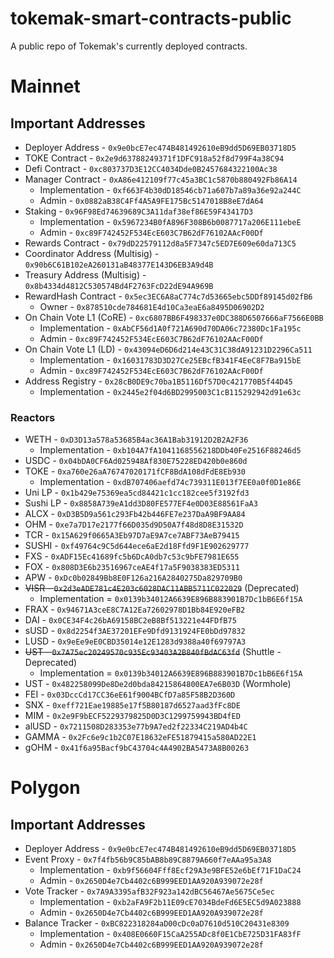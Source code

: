# tokemak-smart-contracts-public
A public repo of Tokemak's currently deployed contracts.

# Mainnet

## Important Addresses

- Deployer Address - `0x9e0bcE7ec474B481492610eB9dd5D69EB03718D5`
- TOKE Contract - `0x2e9d63788249371f1DFC918a52f8d799F4a38C94`
- Defi Contract - `0xc803737D3E12CC4034Dde0B2457684322100Ac38`
- Manager Contract - `0xA86e412109f77c45a3BC1c5870b880492Fb86A14`
  - Implementation - `0xf663F4b30dD18546cb71a607b7a89a36e92a244C`
  - Admin - `0x0882aB38C4Ff4A5A9FE175Bc5147018B8eE7dA64`
- Staking - `0x96F98Ed74639689C3A11daf38ef86E59F43417D3`
  - Implementation - `0x5967234B0fA896F308B6b0087717a206E111ebeE`
  - Admin - `0xc89F742452F534EcE603C7B62dF76102AAcF00Df`
- Rewards Contract - `0x79dD22579112d8a5F7347c5ED7E609e60da713C5`
- Coordinator Address (Multisig) - `0x90b6C61B102eA260131aB48377E143D6EB3A9d4B`
- Treasury Address (Multisig) - `0x8b4334d4812C530574Bd4F2763FcD22dE94A969B`
- RewardHash Contract - `0x5ec3EC6A8aC774c7d53665ebc5DDf89145d02fB6`
  - Owner - `0x878510cde784681E4d10Ca3eaE6a8495D06902D2`
- On Chain Vote L1 (CoRE) - `0xc6807BB6F498337e0DC388D6507666aF7566E0BB`
  - Implementation - `0xAbCF56d1A0f721A690d70DA06c72380Dc1Fa195c`
  - Admin - `0xc89F742452F534EcE603C7B62dF76102AAcF00Df`
- On Chain Vote L1 (LD) - `0x43094eD6D6d214e43C31C38dA91231D2296Ca511`
  - Implementation - `0x16031783D3D27Ce25EBcfB341F4EeC8F7Ba915bE`
  - Admin - `0xc89F742452F534EcE603C7B62dF76102AAcF00Df`
- Address Registry - `0x28cB0DE9c70ba1B5116Df57D0c421770B5f44D45`
  - Implementation - `0x2445e2f04d6BD2995003C1cB115292942d91e63c`

### Reactors

- WETH - `0xD3D13a578a53685B4ac36A1Bab31912D2B2A2F36`
  - Implementation - `0xb104A7fA1041168556218DDb40Fe2516F88246d5`
- USDC - `0x04bDA0CF6Ad025948Af830E75228ED420b0e860d`
- TOKE - `0xa760e26aA76747020171fCF8BdA108dFdE8Eb930`
  - Implementation - `0xdB707406aefd74c739311E013f7EE0a0f0D1e86E`
- Uni LP - `0x1b429e75369ea5cd84421c1cc182cee5f3192fd3`
- Sushi LP - `0x8858A739eA1dd3D80FE577EF4e0D03E88561FaA3`
- ALCX - `0xD3B5D9a561c293Fb42b446FE7e237DaA9BF9AA84`
- OHM - `0xe7a7D17e2177f66D035d9D50A7f48d8D8E31532D`
- TCR - `0x15A629f0665A3Eb97D7aE9A7ce7ABF73AeB79415`
- SUSHI - `0xf49764c9C5d644ece6aE2d18Ffd9F1E902629777`
- FXS - `0xADF15Ec41689fc5b6DcA0db7c53c9bFE7981E655`
- FOX - `0x808D3E6b23516967ceAE4f17a5F9038383ED5311`
- APW - `0xDc0b02849Bb8E0F126a216A2840275Da829709B0`
- ~~VISR - `0x2d3eADE781c4E203c6028DAC11ABB5711C022029`~~ (Deprecated)
  - Implementation = `0x0139b34012A6639E896B883901B7Dc1bB6E6f15A`
- FRAX - `0x94671A3ceE8C7A12Ea72602978D1Bb84E920eFB2`
- DAI - `0x0CE34F4c26bA69158BC2eB8Bf513221e44FDfB75`
- sUSD - `0x8d2254f3AE37201EFe9Dfd9131924FE0bDd97832`
- LUSD - `0x9eEe9eE0CBD35014e12E1283d9388a40f69797A3`
- ~~UST - `0x7A75ec20249570c935Ec93403A2B840fBdAC63fd`~~ (Shuttle - Deprecated)
  - Implementation = `0x0139b34012A6639E896B883901B7Dc1bB6E6f15A`
- UST - `0x482258099De8De2d0bda84215864800EA7e6B03D` (Wormhole)
- FEI - `0x03DccCd17CC36eE61f9004BCfD7a85F58B2D360D`
- SNX - `0xeff721Eae19885e17f5B80187d6527aad3fFc8DE`
- MIM - `0x2e9F9bECF5229379825D0D3C1299759943BD4fED`
- alUSD - `0x7211508D283353e77b9A7ed2f22334C219AD4b4C`
- GAMMA - `0x2Fc6e9c1b2C07E18632eFE51879415a580AD22E1`
- gOHM - `0x41f6a95Bacf9bC43704c4A4902BA5473A8B00263`

# Polygon

## Important Addresses

- Deployer Address - `0x9e0bcE7ec474B481492610eB9dd5D69EB03718D5`
- Event Proxy - `0x7f4fb56b9C85bAB8b89C8879A660f7eAAa95a3A8`
  - Implementation - `0xb9f56604Fff8Ecf29A3e9BFE52e6bEf71F1DaC24`
  - Admin - `0x2650D4e7Cb4402c6B999EED1AA920A939072e28f`
- Vote Tracker - `0x7A9A3395afB32F923a142dBC56467Ae5675Ce5ec`
  - Implementation - `0xb2aFA9F2b11E09cE7034BdeFd6E5EC5d9A023888`
  - Admin - `0x2650D4e7Cb4402c6B999EED1AA920A939072e28f`
- Balance Tracker - `0xBC822318284aD00cDc0aD7610d510C20431e8309`
  - Implementation - `0x408E0660F15CaA255ADc8f0E1CbE725D31FA83fF`
  - Admin - `0x2650D4e7Cb4402c6B999EED1AA920A939072e28f`